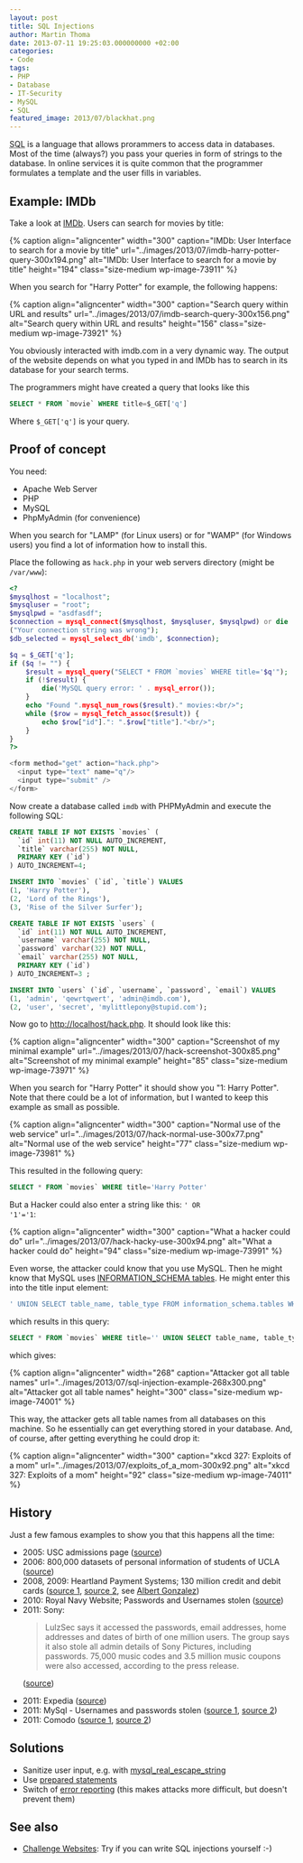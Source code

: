 ```yaml
---
layout: post
title: SQL Injections
author: Martin Thoma
date: 2013-07-11 19:25:03.000000000 +02:00
categories:
- Code
tags:
- PHP
- Database
- IT-Security
- MySQL
- SQL
featured_image: 2013/07/blackhat.png
---
```

<abbr title="Structured Query Language">SQL</abbr> is a language that allows prorammers to access data in databases. Most of the time (always?) you pass your queries in form of strings to the database. In online services it is quite common that the programmer formulates a template and the user fills in variables. 

<h2>Example: IMDb</h2>
Take a look at <a href="http://www.imdb.com/">IMDb</a>. Users can search for movies by title:

{% caption align="aligncenter" width="300" caption="IMDb: User Interface to search for a movie by title" url="../images/2013/07/imdb-harry-potter-query-300x194.png" alt="IMDb: User Interface to search for a movie by title"  height="194" class="size-medium wp-image-73911" %}

When you search for "Harry Potter" for example, the following happens:

{% caption align="aligncenter" width="300" caption="Search query within URL and results" url="../images/2013/07/imdb-search-query-300x156.png" alt="Search query within URL and results"  height="156" class="size-medium wp-image-73921" %}

You obviously interacted with imdb.com in a very dynamic way. The output of the website depends on what you typed in and IMDb has to search in its database for your search terms.

The programmers might have created a query that looks like this

```sql
SELECT * FROM `movie` WHERE title=$_GET['q']
```

Where <code>$_GET['q']</code> is your query.

<h2>Proof of concept</h2>
You need:
<ul>
  <li>Apache Web Server</li>
  <li>PHP</li>
  <li>MySQL</li>
  <li>PhpMyAdmin (for convenience)</li>
</ul>

When you search for "LAMP" (for Linux users) or for "WAMP" (for Windows users) you find a lot of information how to install this.

Place the following as <code>hack.php</code> in your web servers directory (might be <code>/var/www</code>):

```php
<?
$mysqlhost = "localhost";
$mysqluser = "root";
$mysqlpwd = "asdfasdf";
$connection = mysql_connect($mysqlhost, $mysqluser, $mysqlpwd) or die
("Your connection string was wrong");
$db_selected = mysql_select_db('imdb', $connection);

$q = $_GET['q'];
if ($q != "") {
    $result = mysql_query("SELECT * FROM `movies` WHERE title='$q'");
    if (!$result) {
        die('MySQL query error: ' . mysql_error());
    }
    echo "Found ".mysql_num_rows($result)." movies:<br/>";
    while ($row = mysql_fetch_assoc($result)) {
        echo $row["id"].": ".$row["title"]."<br/>";
    }
}
?>

<form method="get" action="hack.php">
  <input type="text" name="q"/>
  <input type="submit" />
</form>
```

Now create a database called <code>imdb</code> with PHPMyAdmin and execute the following SQL:

```sql
CREATE TABLE IF NOT EXISTS `movies` (
  `id` int(11) NOT NULL AUTO_INCREMENT,
  `title` varchar(255) NOT NULL,
  PRIMARY KEY (`id`)
) AUTO_INCREMENT=4;

INSERT INTO `movies` (`id`, `title`) VALUES
(1, 'Harry Potter'),
(2, 'Lord of the Rings'),
(3, 'Rise of the Silver Surfer');

CREATE TABLE IF NOT EXISTS `users` (
  `id` int(11) NOT NULL AUTO_INCREMENT,
  `username` varchar(255) NOT NULL,
  `password` varchar(32) NOT NULL,
  `email` varchar(255) NOT NULL,
  PRIMARY KEY (`id`)
) AUTO_INCREMENT=3 ;

INSERT INTO `users` (`id`, `username`, `password`, `email`) VALUES
(1, 'admin', 'qewrtqwert', 'admin@imdb.com'),
(2, 'user', 'secret', 'mylittlepony@stupid.com');
```

Now go to <a href="http://localhost/hack.php">http://localhost/hack.php</a>. It should look like this:

{% caption align="aligncenter" width="300" caption="Screenshot of my minimal example" url="../images/2013/07/hack-screenshot-300x85.png" alt="Screenshot of my minimal example"  height="85" class="size-medium wp-image-73971" %}

When you search for "Harry Potter" it should show you "1: Harry Potter". Note that there could be a lot of information, but I wanted to keep this example as small as possible.

{% caption align="aligncenter" width="300" caption="Normal use of the web service" url="../images/2013/07/hack-normal-use-300x77.png" alt="Normal use of the web service"  height="77" class="size-medium wp-image-73981" %}

This resulted in the following query:

```sql
SELECT * FROM `movies` WHERE title='Harry Potter'
```

But a Hacker could also enter a string like this: <code>' OR '1'='1</code>:

{% caption align="aligncenter" width="300" caption="What a hacker could do" url="../images/2013/07/hack-hacky-use-300x94.png" alt="What a hacker could do"  height="94" class="size-medium wp-image-73991" %}

Even worse, the attacker could know that you use MySQL. Then he might know that MySQL uses <a href="http://dev.mysql.com/doc/refman/5.1/en/information-schema.html">INFORMATION_SCHEMA tables</a>. He might enter this into the title input element:

```sql
' UNION SELECT table_name, table_type FROM information_schema.tables WHERE '1'='1
```

which results in this query:

```sql
SELECT * FROM `movies` WHERE title='' UNION SELECT table_name, table_type FROM information_schema.tables WHERE '1'='1'
```

which gives:

{% caption align="aligncenter" width="268" caption="Attacker got all table names" url="../images/2013/07/sql-injection-example-268x300.png" alt="Attacker got all table names"  height="300" class="size-medium wp-image-74001" %}

This way, the attacker gets all table names from all databases on this machine. So he essentially can get everything stored in your database. And, of course, after getting everything he could drop it:

{% caption align="aligncenter" width="300" caption="xkcd 327: Exploits of a mom" url="../images/2013/07/exploits_of_a_mom-300x92.png" alt="xkcd 327: Exploits of a mom"  height="92" class="size-medium wp-image-74011" %}

<h2>History</h2>
Just a few famous examples to show you that this happens all the time:

<ul>
  <li>2005: USC admissions page (<a href="http://www.theregister.co.uk/2005/07/06/usc_site_cracked/">source</a>)</li>
  <li>2006: 800,000 datasets of personal information of students of UCLA (<a href="http://www.schneier.com/blog/archives/2006/12/major_privacy_b_1.html">source</a>)</li>
  <li>2008, 2009: Heartland Payment Systems; 130 million credit and debit cards (<a href="http://www.zdnet.com/blog/government/gonzales-just-tip-of-iceberg-in-heartland-attack/5252">source 1</a>, <a href="http://www.computerworld.com.au/article/315418/sql_injection_attacks_led_massive_data_breaches/">source 2</a>, see <a href="http://en.wikipedia.org/wiki/Albert_Gonzalez">Albert Gonzalez</a>)</li>
  <li>2010: Royal Navy Website; Passwords and Usernames stolen (<a href="http://www.eweek.com/c/a/Security/Hacker-Hits-British-Navy-Website-With-SQL-Injection-Attack-108377/">source</a>)</li>
  <li>2011: Sony: 

<blockquote>LulzSec says it accessed the passwords, email addresses, home addresses and dates of birth of one million users. The group says it also stole all admin details of Sony Pictures, including passwords. 75,000 music codes and 3.5 million music coupons were also accessed, according to the press release.</blockquote>


(<a href="http://www.thewhir.com/web-hosting-news/hackers-attack-sony-pictures-with-single-sql-injection">source</a>)</li>
  <li>2011: Expedia (<a href="http://www.eweek.com/c/a/Security/Expedias-TripAdvisor-Member-Data-Stolen-in-Possible-SQL-Injection-Attack-522785/">source</a>)</li>
  <li>2011: MySql - Usernames and passwords stolen (<a href="http://www.infoworld.com/d/security/mysql-website-falls-victim-sql-injection-attack-155886">source 1</a>, <a href="http://seclists.org/fulldisclosure/2011/Mar/309">source 2</a>)</li>
  <li>2011: Comodo (<a href="http://www.infosecurity-magazine.com/view/18265/another-comodo-partner-attacked-using-sql-injection/">source 1</a>, <a href="http://www.heise.de/security/meldung/Erneut-Comodo-SSL-Registrar-gehackt-1250208.html">source 2</a>)</li>
</ul>


<h2>Solutions</h2>
<ul>
  <li>Sanitize user input, e.g. with <a href="http://de2.php.net/mysql_real_escape_string">mysql_real_escape_string</a></li>
  <li>Use <a href="http://php.net/manual/en/pdo.prepared-statements.php">prepared statements</a></li>
  <li>Switch of <a href="http://php.net/manual/en/function.error-reporting.php">error reporting</a> (this makes attacks more difficult, but doesn't prevent them)</li>
</ul>

<h2>See also</h2>
<ul>
  <li><a href="../challenge-websites/">Challenge Websites</a>: Try if you can write SQL injections yourself :-)</li>
</ul>
